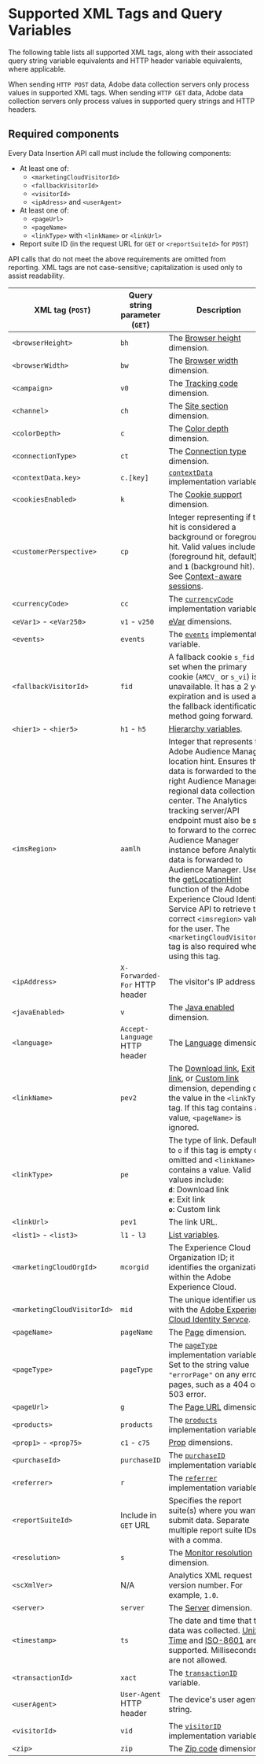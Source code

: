 # Supported XML Tags and Query Variables

The following table lists all supported XML tags, along with their associated query string variable equivalents and HTTP header variable equivalents, where applicable.

When sending `HTTP POST` data, Adobe data collection servers only process values in supported XML tags. When sending `HTTP GET` data, Adobe data collection servers only process values in supported query strings and HTTP headers.

## Required components

Every Data Insertion API call must include the following components:

* At least one of:
  * `<marketingCloudVisitorId>`
  * `<fallbackVisitorId>`
  * `<visitorId>`
  * `<ipAdress>` and `<userAgent>`
* At least one of:
  * `<pageUrl>`
  * `<pageName>`
  * `<linkType>` with `<linkName>` or `<linkUrl>`
* Report suite ID (in the request URL for `GET` or `<reportSuiteId>` for `POST`)

API calls that do not meet the above requirements are omitted from reporting. XML tags are not case-sensitive; capitalization is used only to assist readability.

XML tag (`POST`) | Query string parameter (`GET`) | Description
--- | --- | ---
`<browserHeight>` | `bh` | The [Browser height](https://experienceleague.adobe.com/docs/analytics/components/dimensions/browser-height.html) dimension.
`<browserWidth>` | `bw` | The [Browser width](https://experienceleague.adobe.com/docs/analytics/components/dimensions/browser-width.html) dimension.
`<campaign>` | `v0` | The [Tracking code](https://experienceleague.adobe.com/docs/analytics/components/dimensions/tracking-code.html) dimension.
`<channel>` | `ch` | The [Site section](https://experienceleague.adobe.com/docs/analytics/components/dimensions/site-section.html) dimension.
`<colorDepth>` | `c` | The [Color depth](https://experienceleague.adobe.com/docs/analytics/components/dimensions/color-depth.html) dimension.
`<connectionType>` | `ct` | The [Connection type](https://experienceleague.adobe.com/docs/analytics/components/dimensions/connection-type.html) dimension.
`<contextData.key>` | `c.[key]` | [`contextData`](https://experienceleague.adobe.com/docs/analytics/implementation/vars/page-vars/contextdata.html) implementation variables.
`<cookiesEnabled>` | `k` | The [Cookie support](https://experienceleague.adobe.com/docs/analytics/components/dimensions/cookie-support.html) dimension.
`<customerPerspective>` | `cp` | Integer representing if the hit is considered a background or foreground hit. Valid values include **`0`** (foreground hit, default) and **`1`** (background hit). See [Context-aware sessions](https://experienceleague.adobe.com/docs/analytics/components/virtual-report-suites/vrs-mobile-visit-processing.html).
`<currencyCode>` | `cc` | The [`currencyCode`](https://experienceleague.adobe.com/docs/analytics/implementation/vars/config-vars/currencycode.html) implementation variable.
`<eVar1>` - `<eVar250>` | `v1` - `v250` | [eVar](https://experienceleague.adobe.com/docs/analytics/components/dimensions/evar.html) dimensions.
`<events>` | `events` | The [`events`](https://experienceleague.adobe.com/docs/analytics/implementation/vars/page-vars/events/events-overview.html) implementation variable.
`<fallbackVisitorId>` | `fid` | A fallback cookie `s_fid` is set when the primary cookie (`AMCV_` or `s_vi`) is unavailable. It has a 2 year expiration and is used as the fallback identification method going forward.
`<hier1>` - `<hier5>` | `h1` - `h5` | [Hierarchy variables](https://experienceleague.adobe.com/docs/analytics/implementation/vars/page-vars/hier.html).
`<imsRegion>` | `aamlh` | Integer that represents the Adobe Audience Manager location hint. Ensures that data is forwarded to the right Audience Manager regional data collection center. The Analytics tracking server/API endpoint must also be set to forward to the correct Audience Manager instance before Analytics data is forwarded to Audience Manager. Use the [getLocationHint](https://experienceleague.adobe.com/docs/id-service/using/id-service-api/methods/getlocationhint.html) function of the Adobe Experience Cloud Identity Service API to retrieve the correct `<imsregion>` value for the user. The `<marketingCloudVisitorID>` tag is also required when using this tag.
`<ipAddress>` | `X-Forwarded-For` HTTP header | The visitor's IP address.
`<javaEnabled>` | `v` | The [Java enabled](https://experienceleague.adobe.com/docs/analytics/components/dimensions/java-enabled.html) dimension.
`<language>` | `Accept-Language` HTTP header | The [Language](https://experienceleague.adobe.com/docs/analytics/components/dimensions/language.html) dimension.
`<linkName>` | `pev2` | The [Download link](https://experienceleague.adobe.com/docs/analytics/components/dimensions/download-link.html), [Exit link](https://experienceleague.adobe.com/docs/analytics/components/dimensions/exit-link.html), or [Custom link](https://experienceleague.adobe.com/docs/analytics/components/dimensions/custom-link.html) dimension, depending on the value in the `<linkType>` tag. If this tag contains a value, `<pageName>` is ignored.
`<linkType>` | `pe` | The type of link. Defaults to `o` if this tag is empty or omitted and `<linkName>` contains a value. Valid values include:<br/> **`d`**: Download link<br/>**`e`**: Exit link<br/>**`o`**: Custom link
`<linkUrl>` | `pev1` | The link URL.
`<list1>` - `<list3>` | `l1` - `l3` | [List variables](https://experienceleague.adobe.com/docs/analytics/implementation/vars/page-vars/list.html).
`<marketingCloudOrgId>` | `mcorgid` | The Experience Cloud Organization ID; it identifies the organization within the Adobe Experience Cloud.
`<marketingCloudVisitorId>` | `mid` | The unique identifier used with the [Adobe Experience Cloud Identity Servce](https://experienceleague.adobe.com/docs/id-service/using/home.html).
`<pageName>` | `pageName` | The [Page](https://experienceleague.adobe.com/docs/analytics/components/dimensions/page.html) dimension.
`<pageType>` | `pageType` | The [`pageType`](https://experienceleague.adobe.com/docs/analytics/implementation/vars/page-vars/pagetype.html) implementation variable. Set to the string value `"errorPage"` on any error pages, such as a 404 or 503 error.
`<pageUrl>` | `g` | The [Page URL](https://experienceleague.adobe.com/docs/analytics/components/dimensions/page-url.html) dimension.
`<products>` | `products` | The [`products`](https://experienceleague.adobe.com/docs/analytics/implementation/vars/page-vars/products.html) implementation variable.
`<prop1>` - `<prop75>` | `c1` - `c75` | [Prop](https://experienceleague.adobe.com/docs/analytics/components/dimensions/prop.html) dimensions.
`<purchaseId>` | `purchaseID` | The [`purchaseID`](https://experienceleague.adobe.com/docs/analytics/implementation/vars/page-vars/purchaseid.html) implementation variable.
`<referrer>` | `r` | The [`referrer`](https://experienceleague.adobe.com/docs/analytics/implementation/vars/page-vars/referrer.html) implementation variable.
`<reportSuiteId>` | Include in `GET` URL | Specifies the report suite(s) where you want to submit data. Separate multiple report suite IDs with a comma.
`<resolution>` | `s` | The [Monitor resolution](https://experienceleague.adobe.com/docs/analytics/components/dimensions/monitor-resolution.html) dimension.
`<scXmlVer>` | N/A | Analytics XML request version number. For example, `1.0`.
`<server>` | `server` | The [Server](https://experienceleague.adobe.com/docs/analytics/components/dimensions/server.html) dimension.
`<timestamp>` | `ts` | The date and time that the data was collected. [Unix Time](https://en.wikipedia.org/wiki/Unix_time) and [ISO-8601](https://en.wikipedia.org/wiki/ISO_8601) are supported. Milliseconds are not allowed.
`<transactionId>` | `xact` | The [`transactionID`](https://experienceleague.adobe.com/docs/analytics/implementation/vars/page-vars/transactionid.html) variable.
`<userAgent>` | `User-Agent` HTTP header | The device's user agent string.
`<visitorId>` | `vid` | The [`visitorID`](https://experienceleague.adobe.com/docs/analytics/implementation/vars/config-vars/visitorid.html) implementation variable.
`<zip>` | `zip` | The [Zip code](https://experienceleague.adobe.com/docs/analytics/components/dimensions/zip-code.html) dimension.

